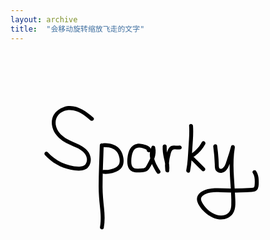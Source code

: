 ```yaml
---
layout: archive
title:  "会移动旋转缩放飞走的文字"
---
```



<?xml version="1.0" encoding="utf-8"?>
<!-- Generator: Adobe Illustrator 22.0.0, SVG Export Plug-In . SVG Version: 6.00 Build 0)  -->
<svg version="1.1" id="图层_2" xmlns="http://www.w3.org/2000/svg" xmlns:xlink="http://www.w3.org/1999/xlink" x="0px" y="0px"
	 viewBox="0 0 800 600" style="enable-background:new 0 0 800 600;" xml:space="preserve">
<g>
	<g>
		<path d="M210.3,165.8c-20.6-17.6-46.3-35.8-74.8-26.7c-10.7,3.4-20.6,10.6-26,20.6c-6.2,11.5-5.8,25.4-1,37.3
			c4.8,11.6,13.6,20.8,23.8,27.9c11.4,7.8,24.5,11.9,36.7,18c11,5.4,23.6,14.1,25,27.4c0.5,4.8-0.5,10-3.4,13.9
			c-4.3,5.7-11.6,6.4-18.2,6.3c-29.5-0.7-58-14.7-77.8-36.4c-4.3-4.8-11.4,2.3-7.1,7.1c17.3,19.1,40.8,32.4,66.1,37.3
			c11.5,2.2,25.8,4.4,36.7-1.2c10.2-5.3,14.7-17.2,13.4-28.2c-3.3-27.9-34.7-35.7-55.6-46.3c-11.9-6-23.3-14.5-29.4-26.7
			c-5.7-11.4-6.1-25.9,2.3-36.2c9.2-11.2,24.6-14.8,38.5-12.2c17.1,3.2,30.5,14.2,43.4,25.2C208.1,177.1,215.2,170,210.3,165.8
			L210.3,165.8z"/>
	</g>
	<animateMotion path="M 0 0 L 100 100" begin="1s" dur="5s" fill="freeze" />
      <animateTransform attributeName="transform" attributeType="XML" type="rotate" from="-30" to="0" begin="1s" dur="5s" fill="freeze" /> 
      <animateTransform attributeName="transform" attributeType="XML" type="scale" from="1" to="3" additive="sum" begin="1s" dur="5s" fill="freeze" /> 
</g>
<g>
	<g>
		<path d="M226.8,236c-1,34.9-2.8,69.8-2.9,104.7c0,17.1,1.4,33.9,3.2,50.9c1.8,17.2,3.4,34.8,0.2,51.9c-1.2,6.3,8.5,9,9.6,2.7
			c3.2-16.9,2.3-33.8,0.6-50.8c-1.8-17.6-3.6-35.1-3.7-52.8c0-35.5,1.8-71.1,2.9-106.6C237,229.6,227,229.6,226.8,236L226.8,236z"/>
	</g>
	<animateMotion path="M 0 0 L 100 100" begin="1s" dur="5s" fill="freeze" />
      <animateTransform attributeName="transform" attributeType="XML" type="rotate" from="-30" to="0" begin="1s" dur="5s" fill="freeze" /> 
      <animateTransform attributeName="transform" attributeType="XML" type="scale" from="1" to="3" additive="sum" begin="1s" dur="5s" fill="freeze" /> 
</g>
<g>
	<g>
		<path d="M237,240.9c8.5,0,17.4,0.9,25,5c8.9,4.8,12.9,13.3,14.7,22.9c1.7,9.6,0.6,18.2-8.4,23.2c-9.6,5.4-20.4,7.5-31.3,6.9
			c-6.4-0.4-6.4,9.6,0,10c13.3,0.7,27.6-2.3,38.8-9.7c10.4-6.9,12.7-18.3,11-30.1c-1.7-12-6.5-23.1-16.8-30
			c-9.6-6.5-21.7-8.3-33.1-8.2C230.6,230.9,230.6,240.9,237,240.9L237,240.9z"/>
	</g>
	<animateMotion path="M 0 0 L 100 100" begin="1s" dur="5s" fill="freeze" />
      <animateTransform attributeName="transform" attributeType="XML" type="rotate" from="-30" to="0" begin="1s" dur="5s" fill="freeze" /> 
      <animateTransform attributeName="transform" attributeType="XML" type="scale" from="1" to="3" additive="sum" begin="1s" dur="5s" fill="freeze" /> 
</g>
<g>
	<g>
		<path d="M355.2,251.4c8-14.1-24.3-20.2-32.9-19c-17.2,2.5-23,18.8-25,34c-1.7,12.7-1.5,31.1,12.5,36.9c7.4,3.1,16.7,1.9,24.5,1.3
			c7.9-0.6,13.8-2.5,18.3-9.4c10.2-15.9,19.5-34.9,14.8-54.1c-1-4-7.2-5.1-9.1-1.2c-11.3,23.2,1,46.6,13.3,66.4
			c3.4,5.5,12,0.4,8.6-5c-10.1-16.2-22.8-36.9-13.3-56.3c-3-0.4-6.1-0.8-9.1-1.2c3.8,15.5-4.2,30-11.7,43c-1.6,2.8-3,6.1-6.3,7.2
			c-3.3,1.1-7.2,0.9-10.6,1.1c-6.2,0.3-14.9,1.8-19.1-3.8c-3.6-4.7-3.5-11.7-3.3-17.3c0.3-7.2,1.4-15.1,4.4-21.7
			c2.8-6.2,8-9.8,14.9-10.1c3.4-0.2,6.7,0.5,10,1.6c1.8,0.6,10.4,3.2,10.7,5.6c0.2-1.3,0.3-2.6,0.5-3.9c-0.2,0.3-0.4,0.7-0.6,1
			C343.4,252,352.1,257,355.2,251.4L355.2,251.4z"/>
	</g>
	<animateMotion path="M 0 0 L 100 100" begin="1s" dur="5s" fill="freeze" />
      <animateTransform attributeName="transform" attributeType="XML" type="rotate" from="-30" to="0" begin="1s" dur="5s" fill="freeze" /> 
      <animateTransform attributeName="transform" attributeType="XML" type="scale" from="1" to="3" additive="sum" begin="1s" dur="5s" fill="freeze" /> 
</g>
<g>
	<g>
		<path d="M386.5,239c-0.4,9.9,0.8,19.5,3,29.1c2.2,10.1,5.2,20.4,3.8,30.8c3.3,0.4,6.5,0.9,9.8,1.3c-1.6-13.3-0.7-26.7,3-39.6
			c1.4-5,2.7-13.2,8.9-13.9c5.5-0.6,10.8,1,16.3-0.1c6.3-1.2,3.6-10.9-2.7-9.6c-6.8,1.3-13.7-1.9-20.3,1.2c-6,2.8-8.2,8.8-10.2,14.6
			c-5.2,15.2-6.8,31.5-4.9,47.4c0.6,5,9,7.4,9.8,1.3c2.9-21.2-7.4-41.3-6.4-62.6C396.8,232.6,386.8,232.6,386.5,239L386.5,239z"/>
	</g>
	<animateMotion path="M 0 0 L 100 100" begin="1s" dur="5s" fill="freeze" />
      <animateTransform attributeName="transform" attributeType="XML" type="rotate" from="-30" to="0" begin="1s" dur="5s" fill="freeze" /> 
      <animateTransform attributeName="transform" attributeType="XML" type="scale" from="1" to="3" additive="sum" begin="1s" dur="5s" fill="freeze" /> 
</g>
<g>
	<g>
		<path d="M453.6,186.9c1.3,18.7-0.5,37.5-1.7,56.2c-1.2,18.8-1.7,37.8-5.5,56.4c-1.3,6.3,8.4,9,9.6,2.7c3.8-18.8,4.5-38,5.7-57.1
			c1.3-19.3,3.2-38.8,1.8-58.2C463.1,180.5,453.1,180.5,453.6,186.9L453.6,186.9z"/>
	</g>
	<animateMotion path="M 0 0 L 100 100" begin="1s" dur="5s" fill="freeze" />
      <animateTransform attributeName="transform" attributeType="XML" type="rotate" from="-30" to="0" begin="1s" dur="5s" fill="freeze" /> 
      <animateTransform attributeName="transform" attributeType="XML" type="scale" from="1" to="3" additive="sum" begin="1s" dur="5s" fill="freeze" /> 
</g>
<g>
	<g>
		<path d="M485.9,228.2c-3.7,7.1-8.4,13.6-14.1,19.2c-2.7,2.6-5.6,5.1-8.7,7.3c-2.8,2-6.4,3.5-8.2,6.6c-4.2,7.4,5.7,13.9,10.2,18.4
			c7,7,14.1,14.1,21.1,21.1c4.6,4.6,11.6-2.5,7.1-7.1c-6.1-6.1-12.2-12.2-18.3-18.3c-2.8-2.8-5.6-5.6-8.4-8.4
			c-0.9-0.9-1.9-1.9-2.8-2.8c0.2,0.6,0.3,1.2,0.5,1.8c1.6-0.9,3.1-2,4.6-3.1c10.8-7.8,19.5-17.9,25.7-29.6
			C497.5,227.5,488.9,222.4,485.9,228.2L485.9,228.2z"/>
	</g>
	<animateMotion path="M 0 0 L 100 100" begin="1s" dur="5s" fill="freeze" />
      <animateTransform attributeName="transform" attributeType="XML" type="rotate" from="-30" to="0" begin="1s" dur="5s" fill="freeze" /> 
      <animateTransform attributeName="transform" attributeType="XML" type="scale" from="1" to="3" additive="sum" begin="1s" dur="5s" fill="freeze" /> 
</g>
<g>
	<g>
		<path d="M515,240.1c2,14.7,3.3,29.5,3.8,44.3c0.2,5.9-0.2,12.5,4,17.3c3.3,3.7,8.2,5.1,13,4.5c11.8-1.3,16.9-12.6,20.6-22.5
			c5.2-13.6,9.6-27.4,13.3-41.5c-3.2-0.9-6.4-1.8-9.6-2.7c-5.7,32.8-3.3,66-1.2,99c1.1,16.2,2.4,32.7,1.8,49
			c-0.3,7.5-1.7,15.1-7.3,20.4c-5,4.7-12,6.9-18.8,6.8c-14.5-0.1-28.4-8.9-38-19.3c-4.7-5.1-9-11.2-11.7-17.6
			c-3.4-8.2,2.1-13.2,9-16.9c12-6.4,26.7-5.8,39.9-5.3c16.8,0.6,33.5,0.8,50.3,0.3c9.5-0.2,19-0.6,28.5-1.2
			c6.7-0.4,12.9-1.9,15.7-8.6c2.7-6.3,2.3-15.1,2-21.9c-0.3-7.9-2-15.6-6.3-22.3c-3.5-5.4-12.2-0.4-8.6,5c4.4,6.7,5.1,14.4,5,22.2
			c-0.1,3.4-0.1,6.9-0.6,10.3c-0.6,4.4-3.1,5-7.2,5.2c-18,1.2-36,1.6-54,1.5c-15.9-0.1-32.1-1.9-48-0.1c-12.6,1.5-28.5,6.1-35,18.2
			c-6.9,12.9,5.4,29.1,13.9,38.2c10,10.8,23.8,19.5,38.5,21.7c13.7,2,28.4-2.3,36.6-14.1c9.1-13,6.3-32.3,5.7-47.2
			c-1.8-40.2-7.5-80.7-0.6-120.7c1.1-6.2-8-9-9.6-2.7c-2.9,11-6.2,21.9-10,32.6c-2.5,7.1-5.6,21.9-14.3,23.9
			c-5.2,1.2-6.6-2.6-6.8-7.1c-0.2-5.7-0.4-11.3-0.7-17c-0.7-11.6-1.9-23.1-3.5-34.5C523.7,231.1,514.1,233.8,515,240.1L515,240.1z"
			/>
	</g>
    <animateMotion path="M 0 0 L 100 100" begin="1s" dur="5s" fill="freeze" />
      <animateTransform attributeName="transform" attributeType="XML" type="rotate" from="-30" to="0" begin="1s" dur="5s" fill="freeze" /> 
      <animateTransform attributeName="transform" attributeType="XML" type="scale" from="1" to="3" additive="sum" begin="1s" dur="5s" fill="freeze" /> 
    </text> 
</g>
</svg>